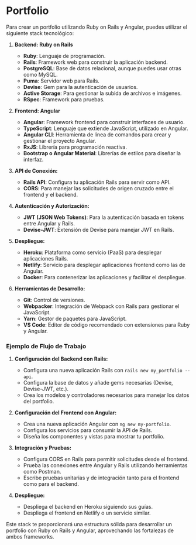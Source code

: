 # Portfolio
Para crear un portfolio utilizando Ruby on Rails y Angular, puedes utilizar el siguiente stack tecnológico:

1. **Backend: Ruby on Rails**
   - **Ruby**: Lenguaje de programación.
   - **Rails**: Framework web para construir la aplicación backend.
   - **PostgreSQL**: Base de datos relacional, aunque puedes usar otras como MySQL.
   - **Puma**: Servidor web para Rails.
   - **Devise**: Gem para la autenticación de usuarios.
   - **Active Storage**: Para gestionar la subida de archivos e imágenes.
   - **RSpec**: Framework para pruebas.

2. **Frontend: Angular**
   - **Angular**: Framework frontend para construir interfaces de usuario.
   - **TypeScript**: Lenguaje que extiende JavaScript, utilizado en Angular.
   - **Angular CLI**: Herramienta de línea de comandos para crear y gestionar el proyecto Angular.
   - **RxJS**: Librería para programación reactiva.
   - **Bootstrap o Angular Material**: Librerías de estilos para diseñar la interfaz.

3. **API de Conexión:**
   - **Rails API**: Configura tu aplicación Rails para servir como API.
   - **CORS**: Para manejar las solicitudes de origen cruzado entre el frontend y el backend.

4. **Autenticación y Autorización:**
   - **JWT (JSON Web Tokens)**: Para la autenticación basada en tokens entre Angular y Rails.
   - **Devise-JWT**: Extensión de Devise para manejar JWT en Rails.

5. **Despliegue:**
   - **Heroku**: Plataforma como servicio (PaaS) para desplegar aplicaciones Rails.
   - **Netlify**: Servicio para desplegar aplicaciones frontend como las de Angular.
   - **Docker**: Para contenerizar las aplicaciones y facilitar el despliegue.

6. **Herramientas de Desarrollo:**
   - **Git**: Control de versiones.
   - **Webpacker**: Integración de Webpack con Rails para gestionar el JavaScript.
   - **Yarn**: Gestor de paquetes para JavaScript.
   - **VS Code**: Editor de código recomendado con extensiones para Ruby y Angular.

### Ejemplo de Flujo de Trabajo

1. **Configuración del Backend con Rails:**
   - Configura una nueva aplicación Rails con `rails new my_portfolio --api`.
   - Configura la base de datos y añade gems necesarias (Devise, Devise-JWT, etc.).
   - Crea los modelos y controladores necesarios para manejar los datos del portfolio.

2. **Configuración del Frontend con Angular:**
   - Crea una nueva aplicación Angular con `ng new my-portfolio`.
   - Configura los servicios para consumir la API de Rails.
   - Diseña los componentes y vistas para mostrar tu portfolio.

3. **Integración y Pruebas:**
   - Configura CORS en Rails para permitir solicitudes desde el frontend.
   - Prueba las conexiones entre Angular y Rails utilizando herramientas como Postman.
   - Escribe pruebas unitarias y de integración tanto para el frontend como para el backend.

4. **Despliegue:**
   - Despliega el backend en Heroku siguiendo sus guías.
   - Despliega el frontend en Netlify o un servicio similar.

Este stack te proporcionará una estructura sólida para desarrollar un portfolio con Ruby on Rails y Angular, aprovechando las fortalezas de ambos frameworks.
